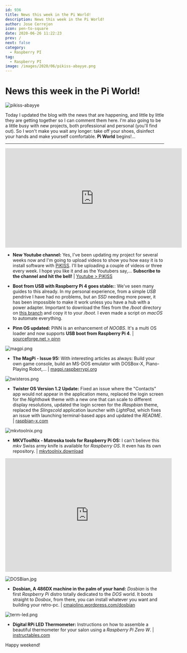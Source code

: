 ```yaml
---
id: 936
title: News this week in the Pi World!
description: News this week in the Pi World!
author: Jose Cerrejon
icon: pen-to-square
date: 2020-06-26 11:22:23
prev: /
next: false
category:
  - Raspberry PI
tag:
  - Raspberry PI
image: /images/2020/06/pikiss-abayye.png
---
```


# News this week in the Pi World!

![pikiss-abayye](/images/2020/06/pikiss-abayye.png)

Today I updated the blog with the news that are happening, and little by little they are getting together so I can comment them here. I'm also going to be a little busy with new projects, both professional and personal (you'll find out). So I won't make you wait any longer: take off your shoes, disinfect your hands and make yourself comfortable. **Pi World** begins!...

- - -
<iframe width="560" height="315" src="https://www.youtube.com/embed/j4kMqi3hamY" frameborder="0" allow="accelerometer; autoplay; encrypted-media; gyroscope; picture-in-picture" allowfullscreen></iframe>


* **New Youtube channel:** Yes, I've been updating my project for several weeks now and I'm going to upload videos to show you how easy it is to install software with [PiKISS](https://github.com/jmcerrejon/PiKISS). I'll be uploading a couple of videos or three every week. I hope you like it and as the Youtubers say,... **Subscribe to the channel and hit the bell!** | [Youtube > PiKISS](https://www.youtube.com/watch?v=j4kMqi3hamY&list=PLXhElW3ALmWh8p0mn1ZECawkKyF8QzNNP)

* **Boot from USB with Raspberry Pi 4 goes stable:**: We've seen many guides to this already. In my personal experience, from a simple *USB* pendrive I have had no problems, but an *SSD* needing more power, it has been impossible to make it work unless you have a hub with a power adapter. Important to download the files from the */boot* directory on [this branch](https://github.com/raspberrypi/firmware/tree/a6c9b6b48ce86ef2527586a50760d52f1b33f642) and copy it to your */boot*. I even made a script on *macOS* to automate everything.

* **Pinn OS updated:** PINN is an enhancement of *NOOBS*. It's a multi OS loader and now supports **USB boot from Raspberry Pi 4**. | [sourceforge.net > pinn](https://sourceforge.net/projects/pinn/)

![magpi.png](/images/2020/06/magpi.png)

* **The MagPi - Issue 95:** With interesting articles as always: Build your own game console, build an MS-DOS emulator with DOSBox-X, Piano-Playing Robot,...  | [magpi.raspberrypi.org](https://magpi.raspberrypi.org/issues/95)

![twisteros.png](/images/2020/06/twisteros.png)

* **Twister OS Version 1.2 Update:** Fixed an issue where the "Contacts" app would not appear in the application menu, replaced the login screen for the *Nighthawk* theme with a new one that can scale to different display resolutions, updated the login screen for the *iRaspbian* theme, replaced the *Slingscold* application launcher with *LightPad*, which fixes an issue with launching terminal-based apps and updated the *README*. | [raspbian-x.com](https://raspbian-x.com/)

![mkvtoolnix.png](/images/2020/06/mkvtoolnix.png)

* **MKVToolNix - Matroska tools for Raspberry Pi OS:** I can't believe this  *mkv* Swiss army knife is available for *Raspberry OS*. It even has its own repository. | [mkvtoolnix.download](https://mkvtoolnix.download/downloads.html#raspbian)

<iframe width="528" height="360" src="https://www.youtube.com/embed/wXaCJ0RlmuE" frameborder="0" allow="accelerometer; autoplay; encrypted-media; gyroscope; picture-in-picture" allowfullscreen></iframe>

![DOSBian.jpg](/images/2020/06/DOSBian.jpg)

* **Dosbian, A 486DX machine in the palm of your hand:** *Dosbian* is the first *Raspberry Pi* distro totally dedicated to the *DOS* world. It boots straight to *Dosbox*, from there, you can install whatever you want and building your retro-pc. | [cmaiolino.wordpress.com/dosbian](https://cmaiolino.wordpress.com/dosbian/)

![term-led.png](/images/2020/06/term-led.png)

* **Digital RPi LED Thermometer:** Instructions on how to assemble a beautiful thermometer for your salon using a *Raspberry Pi Zero W*. | [instructables.com](https://www.instructables.com/id/Digital-RPi-LED-Thermometer/)



 

Happy weekend!
